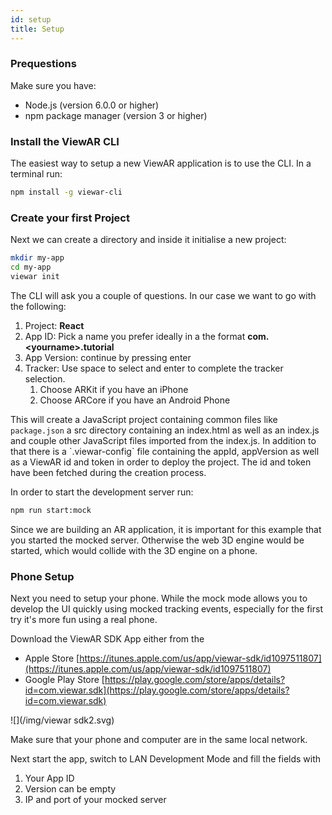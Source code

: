 ```yaml
---
id: setup
title: Setup
---
```


### Prequestions

Make sure you have:

- Node.js (version 6.0.0 or higher)
- npm package manager (version 3 or higher)

### Install the ViewAR CLI

The easiest way to setup a new ViewAR application is to use the CLI. In a terminal run:

```bash
npm install -g viewar-cli
```

### Create your first Project

Next we can create a directory and inside it initialise a new project:

```bash
mkdir my-app
cd my-app
viewar init
```

The CLI will ask you a couple of questions. In our case we want to go with the following:

1. Project: **React**
2. App ID: Pick a name you prefer ideally in a the format **com.&lt;yourname&gt;.tutorial**
3. App Version: continue by pressing enter
4. Tracker: Use space to select and enter to complete the tracker selection.
   1. Choose ARKit if you have an iPhone
   2. Choose ARCore if you have an Android Phone

This will create a JavaScript project containing common files like `package.json` a src directory containing an index.html as well as an index.js and couple other JavaScript files imported from the index.js. In addition to that there is a \`.viewar-config\` file containing the appId, appVersion as well as a ViewAR id and token in order to deploy the project. The id and token have been fetched during the creation process.

In order to start the development server run:

```bash
npm run start:mock
```

Since we are building an AR application, it is important for this example that you started the mocked server. Otherwise the web 3D engine would be started, which would collide with the 3D engine on a phone.

### Phone Setup

Next you need to setup your phone. While the mock mode allows you to develop the UI quickly using mocked tracking events, especially for the first try it's more fun using a real phone.

Download the ViewAR SDK App either from the

- Apple Store [https://itunes.apple.com/us/app/viewar-sdk/id1097511807](https://itunes.apple.com/us/app/viewar-sdk/id1097511807)
- Google Play Store [https://play.google.com/store/apps/details?id=com.viewar.sdk](https://play.google.com/store/apps/details?id=com.viewar.sdk)

![](/img/viewar sdk2.svg)

Make sure that your phone and computer are in the same local network.

Next start the app, switch to LAN Development Mode and fill the fields with

1. Your App ID
2. Version can be empty
3. IP and port of your mocked server
